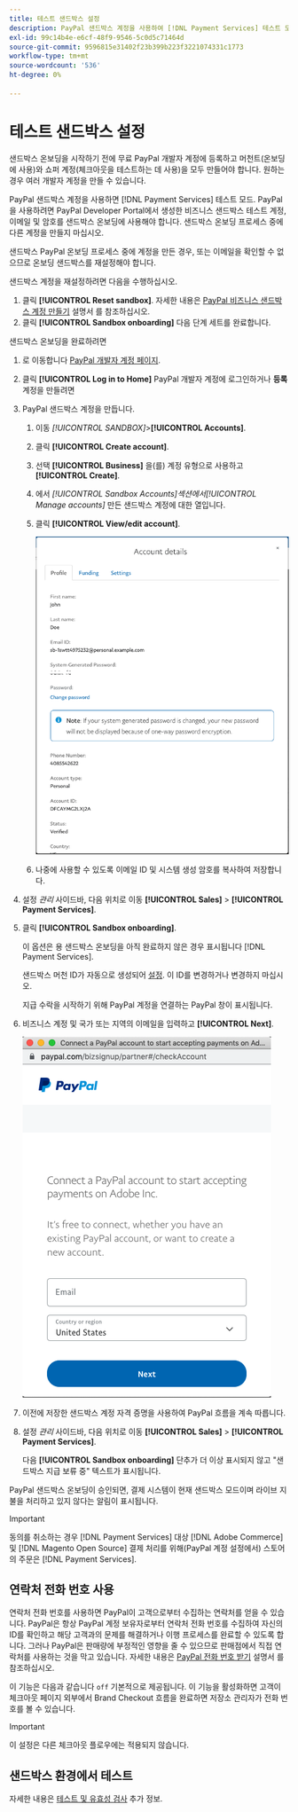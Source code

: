 ```yaml
---
title: 테스트 샌드박스 설정
description: PayPal 샌드박스 계정을 사용하여 [!DNL Payment Services] 테스트 모드.
exl-id: 99c14b4e-e6cf-48f9-9546-5c0d5c71464d
source-git-commit: 9596815e31402f23b399b223f3221074331c1773
workflow-type: tm+mt
source-wordcount: '536'
ht-degree: 0%

---
```


# 테스트 샌드박스 설정

샌드박스 온보딩을 시작하기 전에 무료 PayPal 개발자 계정에 등록하고 머천트(온보딩에 사용)와 쇼퍼 계정(체크아웃을 테스트하는 데 사용)을 모두 만들어야 합니다. 원하는 경우 여러 개발자 계정을 만들 수 있습니다.

PayPal 샌드박스 계정을 사용하면 [!DNL Payment Services] 테스트 모드. PayPal을 사용하려면 PayPal Developer Portal에서 생성한 비즈니스 샌드박스 테스트 계정, 이메일 및 암호를 샌드박스 온보딩에 사용해야 합니다. 샌드박스 온보딩 프로세스 중에 다른 계정을 만들지 마십시오.

샌드박스 PayPal 온보딩 프로세스 중에 계정을 만든 경우, 또는 이메일을 확인할 수 없으므로 온보딩 샌드박스를 재설정해야 합니다.

샌드박스 계정을 재설정하려면 다음을 수행하십시오.

1. 클릭 **[!UICONTROL Reset sandbox]**. 자세한 내용은 [PayPal 비즈니스 샌드박스 계정 만들기](https://developer.paypal.com/docs/api-basics/sandbox/accounts/#create-a-business-sandbox-account) 설명서 를 참조하십시오.
1. 클릭 **[!UICONTROL Sandbox onboarding]** 다음 단계 세트를 완료합니다.

샌드박스 온보딩을 완료하려면

1. 로 이동합니다 [PayPal 개발자 계정 페이지](https://developer.paypal.com/developer/accounts/).
1. 클릭 **[!UICONTROL Log in to Home]** PayPal 개발자 계정에 로그인하거나 **등록** 계정을 만들려면
1. PayPal 샌드박스 계정을 만듭니다.
   1. 이동 _[!UICONTROL SANDBOX]_>**[!UICONTROL Accounts]**.
   1. 클릭 **[!UICONTROL Create account]**.
   1. 선택 **[!UICONTROL Business]** 을(를) 계정 유형으로 사용하고 **[!UICONTROL Create]**.
   1. 에서 _[!UICONTROL Sandbox Accounts]_섹션에서_[!UICONTROL Manage accounts]_ 만든 샌드박스 계정에 대한 열입니다.
   1. 클릭 **[!UICONTROL View/edit account]**.

      ![PayPal - 샌드박스 계정 보기/편집](assets/onboarding-viewedit-sandbox.png)

   1. 나중에 사용할 수 있도록 이메일 ID 및 시스템 생성 암호를 복사하여 저장합니다.

1. 설정 _관리_ 사이드바, 다음 위치로 이동 **[!UICONTROL Sales]** > **[!UICONTROL Payment Services]**.
1. 클릭 **[!UICONTROL Sandbox onboarding]**.

   이 옵션은 용 샌드박스 온보딩을 아직 완료하지 않은 경우 표시됩니다 [!DNL Payment Services].

   샌드박스 머천 ID가 자동으로 생성되어 [설정](settings.md). 이 ID를 변경하거나 변경하지 마십시오.

   지급 수락을 시작하기 위해 PayPal 계정을 연결하는 PayPal 창이 표시됩니다.

1. 비즈니스 계정 및 국가 또는 지역의 이메일을 입력하고 **[!UICONTROL Next]**.

   ![PayPal - 지급 PayPal 계정 연결](assets/paypal-connectacct.png)

1. 이전에 저장한 샌드박스 계정 자격 증명을 사용하여 PayPal 흐름을 계속 따릅니다.
1. 설정 _관리_ 사이드바, 다음 위치로 이동 **[!UICONTROL Sales]** > **[!UICONTROL Payment Services]**.

   다음 **[!UICONTROL Sandbox onboarding]** 단추가 더 이상 표시되지 않고 &quot;샌드박스 지급 보류 중&quot; 텍스트가 표시됩니다.

PayPal 샌드박스 온보딩이 승인되면, 결제 시스템이 현재 샌드박스 모드이며 라이브 지불을 처리하고 있지 않다는 알림이 표시됩니다.

>[!IMPORTANT]
>
>동의를 취소하는 경우 [!DNL Payment Services] 대상 [!DNL Adobe Commerce] 및 [!DNL Magento Open Source] 결제 처리를 위해(PayPal 계정 설정에서) 스토어의 주문은 [!DNL Payment Services].

## 연락처 전화 번호 사용

연락처 전화 번호를 사용하면 PayPal이 고객으로부터 수집하는 연락처를 얻을 수 있습니다. PayPal은 항상 PayPal 계정 보유자로부터 연락처 전화 번호를 수집하여 자신의 ID를 확인하고 해당 고객과의 문제를 해결하거나 이행 프로세스를 완료할 수 있도록 합니다. 그러나 PayPal은 판매량에 부정적인 영향을 줄 수 있으므로 판매점에서 직접 연락처를 사용하는 것을 막고 있습니다. 자세한 내용은 [PayPal 전화 번호 받기](https://developer.paypal.com/docs/admin/checkout-settings/#get-contact-telephone-numbers) 설명서 를 참조하십시오.

이 기능은 다음과 같습니다 `off` 기본적으로 제공됩니다. 이 기능을 활성화하면 고객이 체크아웃 페이지 외부에서 Brand Checkout 흐름을 완료하면 저장소 관리자가 전화 번호를 볼 수 있습니다.

>[!IMPORTANT]
>
>이 설정은 다른 체크아웃 플로우에는 적용되지 않습니다.

## 샌드박스 환경에서 테스트

자세한 내용은 [테스트 및 유효성 검사](test-validate.md) 추가 정보.

